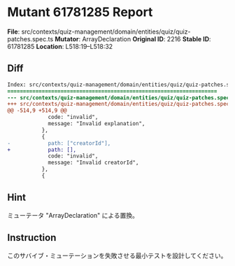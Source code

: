 # Mutant 61781285 Report

**File**: src/contexts/quiz-management/domain/entities/quiz/quiz-patches.spec.ts
**Mutator**: ArrayDeclaration
**Original ID**: 2216
**Stable ID**: 61781285
**Location**: L518:19–L518:32

## Diff

```diff
Index: src/contexts/quiz-management/domain/entities/quiz/quiz-patches.spec.ts
===================================================================
--- src/contexts/quiz-management/domain/entities/quiz/quiz-patches.spec.ts	original
+++ src/contexts/quiz-management/domain/entities/quiz/quiz-patches.spec.ts	mutated #2216
@@ -514,9 +514,9 @@
             code: "invalid",
             message: "Invalid explanation",
           },
           {
-            path: ["creatorId"],
+            path: [],
             code: "invalid",
             message: "Invalid creatorId",
           },
           {
```

## Hint

ミューテータ "ArrayDeclaration" による置換。

## Instruction

このサバイブ・ミューテーションを失敗させる最小テストを設計してください。
